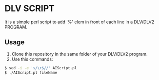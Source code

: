 # DLV SCRIPT 
It is a simple perl script to add '%' elem in front of each line in a DLV/DLV2 PROGRAM.

## Usage
1. Clone this repository in the same folder of your DLV/DLV2 program.
2. Use this commands:

```bash
$ sed -i -e 's/\r$//' AIScript.pl
$ ./AIScript.pl fileName
```
